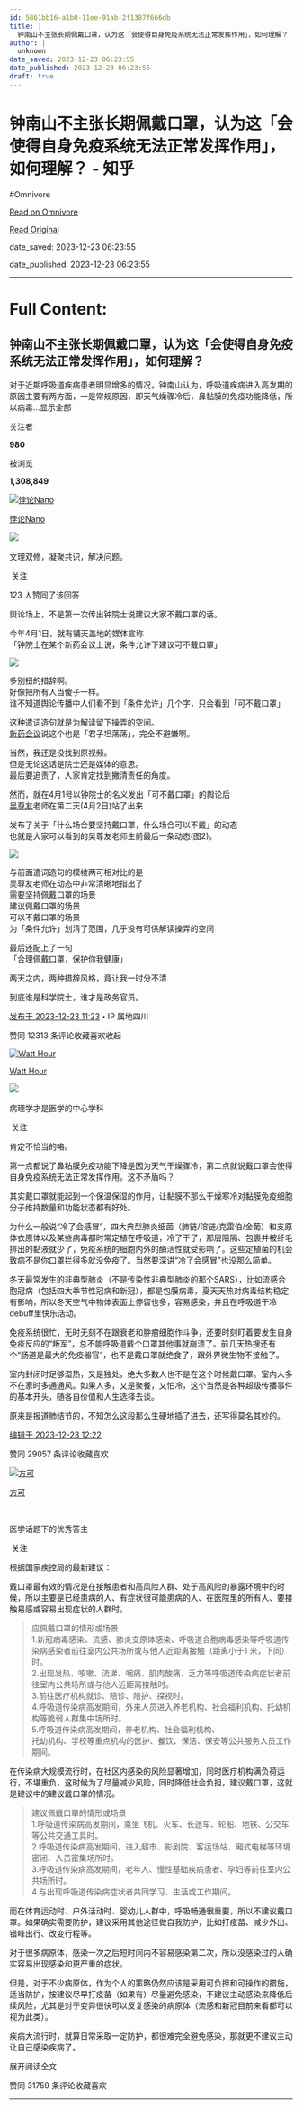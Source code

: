```yaml
---
id: 5861bb16-a1b0-11ee-91ab-2f1387f666db
title: |
  钟南山不主张长期佩戴口罩，认为这「会使得自身免疫系统无法正常发挥作用」，如何理解？ - 知乎
author: |
  unknown
date_saved: 2023-12-23 06:23:55
date_published: 2023-12-23 06:23:55
draft: true
---
```


# 钟南山不主张长期佩戴口罩，认为这「会使得自身免疫系统无法正常发挥作用」，如何理解？ - 知乎
#Omnivore

[Read on Omnivore](https://omnivore.app/me/-18c9781f63a)

[Read Original](https://www.zhihu.com/question/636287835/answer/3336070501)

date_saved: 2023-12-23 06:23:55

date_published: 2023-12-23 06:23:55

--- 

# Full Content: 

## 钟南山不主张长期佩戴口罩，认为这「会使得自身免疫系统无法正常发挥作用」，如何理解？

对于近期呼吸道疾病患者明显增多的情况，钟南山认为，呼吸道疾病进入高发期的原因主要有两方面，一是常规原因，即天气燥骤冷后，鼻黏膜的免疫功能降低，所以病毒…显示全部 ​

关注者

**980**

被浏览

**1,308,849**

[![悖论Nano](https://proxy-prod.omnivore-image-cache.app/0x0,sZ3h3U2dAjgACYcOwzigllLmL_PR9GwOuZWDQfQekkMg/https://picx.zhimg.com/v2-8fbbb738b4b2d20d2fcea2c753599df5_l.jpg?source=2c26e567)](https://www.zhihu.com/people/Paradox%5FNano)

[悖论Nano](https://www.zhihu.com/people/Paradox%5FNano)

​![](https://proxy-prod.omnivore-image-cache.app/0x0,sN1L3xUlaeQ1mzeOvGsA4yFQ00xCF4DRJi1pV0EOT3Xs/https://picx.zhimg.com/v2-aa8a1823abfc46f14136f01d55224925.jpg?source=88ceefae)

文理双修，凝聚共识，解决问题。

​ 关注

123 人赞同了该回答

 舆论场上，不是第一次传出钟院士说建议大家不戴口罩的话。

今年4月1日，就有铺天盖地的媒体宣称  
「钟院士在某个新药会议上说，条件允许下建议可不戴口罩」

![](https://proxy-prod.omnivore-image-cache.app/740x1041,sCAXNAV0_NjlJO_6V2IC1PbTVXRv4aTT0z17elkK-MaY/https://picx.zhimg.com/50/v2-8ab3224e888697ae9208972eb8b0dd97_720w.jpg?source=2c26e567)

多别扭的措辞啊。  
好像把所有人当傻子一样。  
谁不知道舆论传播中人们看不到「条件允许」几个字，只会看到「可不戴口罩」

这种遣词造句就是为解读留下操弄的空间。  
[新药会议](https://www.zhihu.com/search?q=%E6%96%B0%E8%8D%AF%E4%BC%9A%E8%AE%AE&search%5Fsource=Entity&hybrid%5Fsearch%5Fsource=Entity&hybrid%5Fsearch%5Fextra=%7B%22sourceType%22%3A%22answer%22%2C%22sourceId%22%3A3336070501%7D)说这个也是「君子坦荡荡」，完全不避嫌啊。

当然，我还是没找到原视频。  
但是无论这话是院士还是媒体的意思。  
最后要追责了，人家肯定找到撇清责任的角度。

然而，就在4月1号以钟院士的名义发出「可不戴口罩」的舆论后  
[吴尊友](https://www.zhihu.com/search?q=%E5%90%B4%E5%B0%8A%E5%8F%8B&search%5Fsource=Entity&hybrid%5Fsearch%5Fsource=Entity&hybrid%5Fsearch%5Fextra=%7B%22sourceType%22%3A%22answer%22%2C%22sourceId%22%3A3336070501%7D)老师在第二天(4月2日)站了出来

发布了关于「什么场合要坚持戴口罩，什么场合可以不戴」的动态  
也就是大家可以看到的吴尊友老师生前最后一条动态(图2)。

![](https://proxy-prod.omnivore-image-cache.app/643x1006,sqn8ucDSxjMaNmcG-UyiStFXqFJg8P5LZeAV70v9UpOc/https://picx.zhimg.com/50/v2-ca76ae4e86661c1c2b217919f498eba2_720w.jpg?source=2c26e567)

与前面遣词造句的模棱两可相对比的是  
吴尊友老师在动态中非常清晰地指出了  
 需要坚持佩戴口罩的场景  
 建议佩戴口罩的场景  
 可以不戴口罩的场景  
为「条件允许」划清了范围，几乎没有可供解读操弄的空间

最后还配上了一句  
「合理佩戴口罩，保护你我健康」

两天之内，两种措辞风格，竟让我一时分不清

到底谁是科学院士，谁才是政务官员。

[发布于 2023-12-23 11:23](https://www.zhihu.com/question/636287835/answer/3336070501)・IP 属地四川

​赞同 123​​13 条评论​收藏​喜欢收起​

[![Watt Hour](https://proxy-prod.omnivore-image-cache.app/0x0,sX36Ozxp0JtRFcCvo4m74AnFISK-dfAq2_Mu1HDbHNs4/https://picx.zhimg.com/v2-a61c8e3ee185c80f327157563656aebc_l.jpg?source=1def8aca)](https://www.zhihu.com/people/Watt)

[Watt Hour](https://www.zhihu.com/people/Watt)

​![](https://proxy-prod.omnivore-image-cache.app/0x0,sRpP1H2oa_TfsDLpATwsIt6ipVLRN7HlUZGTch2Ee4JQ/https://picx.zhimg.com/v2-4812630bc27d642f7cafcd6cdeca3d7a.jpg?source=88ceefae)

病理学才是医学的中心学科

​ 关注

肯定不恰当的咯。

第一点都说了鼻粘膜免疫功能下降是因为天气干燥骤冷，第二点就说戴口罩会使得自身免疫系统无法正常发挥作用。这不矛盾吗？

其实戴口罩就能起到一个保温保湿的作用，让黏膜不那么干燥寒冷对黏膜免疫细胞分子维持数量和功能状态都有好处。

为什么一般说“冷了会感冒”，四大典型肺炎细菌（肺链/溶链/克雷伯/金葡）和支原体衣原体以及某些病毒都时常定植在呼吸道，冷了干了，那层阻隔、包裹并被纤毛排出的黏液就少了，免疫系统的细胞内外的酶活性就受影响了。这些定植菌的机会致病不是你口罩拦得多就没免疫了。当然要深讲“冷了会感冒”也没那么简单。

冬天最常发生的非典型肺炎（不是传染性非典型肺炎的那个SARS），比如流感合胞冠病（包括四大季节性冠病和新冠），都是包膜病毒，夏天天热对病毒结构稳定有影响，所以冬天空气中物体表面上停留也多，容易感染，并且在呼吸道干冷debuff里快乐活动。

免疫系统很忙，无时无刻不在跟衰老和肿瘤细胞作斗争，还要时刻盯着要发生自身免疫反应的“叛军”，总不能呼吸道戴个口罩其他事就崩溃了。前几天热搜还有个“肠道是最大的免疫器官”，也不是戴口罩就绝食了，跟外界微生物不接触了。

室内封闭时足够湿热，又是独处，绝大多数人也不是在这个时候戴口罩。室内人多不在家时多通通风。如果人多，又是聚餐，又怕冷，这个当然是各种超级传播事件的基本开头，随各自价值和人生选择去谈。

原来是报道肺结节的，不知怎么这段那么生硬地插了进去，还写得莫名其妙的。

[编辑于 2023-12-23 12:22](https://www.zhihu.com/question/636287835/answer/3336114146)

​赞同 290​​57 条评论​收藏​喜欢

[![方可](https://proxy-prod.omnivore-image-cache.app/0x0,s3puTZ3CZTSHjed5qUW7BEeGg2DxjgMzkFCirAkNrJ6Q/https://picx.zhimg.com/v2-595e61c062609922a1c8bb7583cd0af8_l.jpg?source=1def8aca)](https://www.zhihu.com/people/Fang%5FKe)

[方可](https://www.zhihu.com/people/Fang%5FKe)

[​](https://www.zhihu.com/question/48509984)

医学话题下的优秀答主

​ 关注

根据国家疾控局的最新建议：

[](https://link.zhihu.com/?target=https%3A//mp.weixin.qq.com/s/bCzI8cSLOWFGXyI6eCUJ0Q)

戴口罩最有效的情况是在接触患者和高风险人群、处于高风险的暴露环境中的时候，所以主要是已经患病的人、有症状很可能患病的人、在医院里的所有人、要接触易感或容易出现症状的人群时。

> 应佩戴口罩的情形或场景  
> 1.新冠病毒感染、流感、肺炎支原体感染、呼吸道合胞病毒感染等呼吸道传染病感染者前往室内公共场所或与他人近距离接触（距离小于1 米，下同）时。   
> 2.出现发热、咳嗽、流涕、咽痛、肌肉酸痛、乏力等呼吸道传染病症状者前往室内公共场所或与他人近距离接触时。  
> 3.前往医疗机构就诊、陪诊、陪护、探视时。  
> 4.呼吸道传染病高发期间，外来人员进入养老机构、社会福利机构、托幼机构等脆弱人群集中场所时。  
> 5.呼吸道传染病高发期间，养老机构、社会福利机构、  
> 托幼机构、学校等重点机构的医护、餐饮、保洁、保安等公共服务人员工作期间。

在传染病大规模流行时，在社区内感染的风险显著增加，同时医疗机构满负荷运行，不堪重负，这时候为了尽量减少风险，同时降低社会负担，建议戴口罩，这就是建议中的建议戴口罩的情况。

> 建议佩戴口罩的情形或场景  
> 1.呼吸道传染病高发期间，乘坐飞机、火车、长途车、轮船、地铁、公交车等公共交通工具时。  
> 2.呼吸道传染病高发期间，进入超市、影剧院、客运场站、厢式电梯等环境密闭、人员密集场所时。  
> 3.呼吸道传染病高发期间，老年人、慢性基础疾病患者、孕妇等前往室内公共场所时。  
> 4.与出现呼吸道传染病症状者共同学习、生活或工作期间。

而在体育运动时、户外活动时、婴幼儿人群中，呼吸畅通很重要，所以不建议戴口罩。如果确实需要防护，建议采用其他途径做自我防护，比如打疫苗、减少外出、错峰出行、改变行程等。

对于很多病原体，感染一次之后短时间内不容易感染第二次，所以没感染过的人确实容易出现感染和更严重的症状。

但是，对于不少病原体，作为个人的策略仍然应该是采用可负担和可操作的措施，适当防护，按建议尽早打疫苗（如果有）尽量避免感染，不建议主动感染来降低后续风险，尤其是对于变异很快可以反复感染的病原体（流感和新冠目前来看都可以视为此类）。

疾病大流行时，就算日常采取一定防护，都很难完全避免感染，那就更不建议主动让自己感染疾病了。

展开阅读全文​

​赞同 317​​59 条评论​收藏​喜欢

---

